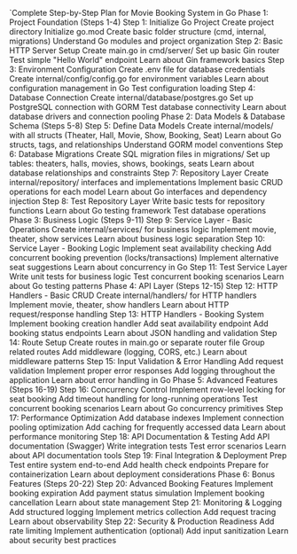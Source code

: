 `Complete Step-by-Step Plan for Movie Booking System in Go
Phase 1: Project Foundation (Steps 1-4)
Step 1: Initialize Go Project
Create project directory
Initialize go.mod
Create basic folder structure (cmd, internal, migrations)
Understand Go modules and project organization
Step 2: Basic HTTP Server Setup
Create main.go in cmd/server/
Set up basic Gin router
Test simple "Hello World" endpoint
Learn about Gin framework basics
Step 3: Environment Configuration
Create .env file for database credentials
Create internal/config/config.go for environment variables
Learn about configuration management in Go
Test configuration loading
Step 4: Database Connection
Create internal/database/postgres.go
Set up PostgreSQL connection with GORM
Test database connectivity
Learn about database drivers and connection pooling
Phase 2: Data Models & Database Schema (Steps 5-8)
Step 5: Define Data Models
Create internal/models/ with all structs (Theater, Hall, Movie, Show, Booking, Seat)
Learn about Go structs, tags, and relationships
Understand GORM model conventions
Step 6: Database Migrations
Create SQL migration files in migrations/
Set up tables: theaters, halls, movies, shows, bookings, seats
Learn about database relationships and constraints
Step 7: Repository Layer
Create internal/repository/ interfaces and implementations
Implement basic CRUD operations for each model
Learn about Go interfaces and dependency injection
Step 8: Test Repository Layer
Write basic tests for repository functions
Learn about Go testing framework
Test database operations
Phase 3: Business Logic (Steps 9-11)
Step 9: Service Layer - Basic Operations
Create internal/services/ for business logic
Implement movie, theater, show services
Learn about business logic separation
Step 10: Service Layer - Booking Logic
Implement seat availability checking
Add concurrent booking prevention (locks/transactions)
Implement alternative seat suggestions
Learn about concurrency in Go
Step 11: Test Service Layer
Write unit tests for business logic
Test concurrent booking scenarios
Learn about Go testing patterns
Phase 4: API Layer (Steps 12-15)
Step 12: HTTP Handlers - Basic CRUD
Create internal/handlers/ for HTTP handlers
Implement movie, theater, show handlers
Learn about HTTP request/response handling
Step 13: HTTP Handlers - Booking System
Implement booking creation handler
Add seat availability endpoint
Add booking status endpoints
Learn about JSON handling and validation
Step 14: Route Setup
Create routes in main.go or separate router file
Group related routes
Add middleware (logging, CORS, etc.)
Learn about middleware patterns
Step 15: Input Validation & Error Handling
Add request validation
Implement proper error responses
Add logging throughout the application
Learn about error handling in Go
Phase 5: Advanced Features (Steps 16-19)
Step 16: Concurrency Control
Implement row-level locking for seat booking
Add timeout handling for long-running operations
Test concurrent booking scenarios
Learn about Go concurrency primitives
Step 17: Performance Optimization
Add database indexes
Implement connection pooling optimization
Add caching for frequently accessed data
Learn about performance monitoring
Step 18: API Documentation & Testing
Add API documentation (Swagger)
Write integration tests
Test error scenarios
Learn about API documentation tools
Step 19: Final Integration & Deployment Prep
Test entire system end-to-end
Add health check endpoints
Prepare for containerization
Learn about deployment considerations
Phase 6: Bonus Features (Steps 20-22)
Step 20: Advanced Booking Features
Implement booking expiration
Add payment status simulation
Implement booking cancellation
Learn about state management
Step 21: Monitoring & Logging
Add structured logging
Implement metrics collection
Add request tracing
Learn about observability
Step 22: Security & Production Readiness
Add rate limiting
Implement authentication (optional)
Add input sanitization
Learn about security best practices